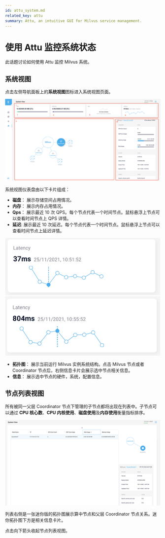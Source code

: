 ```yaml
---
id: attu_system.md
related_key: attu
summary: Attu, an intuitive GUI for Milvus service management.
---
```


# 使用 Attu 监控系统状态

此话题讨论如何使用 Attu 监控 Milvus 系统。

## 系统视图

点击左侧导航面板上的**系统视图**图标进入系统视图页面。

![系统视图](../../../../assets/attu/insight_system1.png)

系统视图仪表盘由以下卡片组成：

- **磁盘**： 展示存储空间占用情况。
- **内存**： 展示内存占用情况。
- **Qps**： 展示最近 10 次 QPS。每个节点代表一个时间节点。鼠标悬浮上节点可以查看时间节点上 QPS 详情。
- **延迟**: 展示最近 10 次延迟。每个节点代表一个时间节点。鼠标悬浮上节点可以查看时间节点上延迟详情。

![系统视图](../../../../assets/attu/insight_system2.png)
![系统视图](../../../../assets/attu/insight_system3.png)

- **拓扑图**： 展示当前运行 Milvus 实例系统结构。点击 Milvus 节点或者 Coordinator 节点后，右侧信息卡片会展示选中节点相关信息。
- **信息**： 展示选中节点的硬件，系统，配置信息。

## 节点列表视图

所有被同一父层 Coordinator 节点下管理的子节点都将出现在列表中。子节点可以通过 **CPU 核心数**、**CPU 内核使用**、**磁盘使用**及**内存使用**衡量指标排序。

![节点列表视图](../../../../assets/attu/insight_system4.png)

列表右侧是一张迷你版的拓扑图展示算中节点和父层 Coordinator 节点关系。迷你拓扑图下方是相关信息卡片。

点击向下箭头收起节点列表视图。
